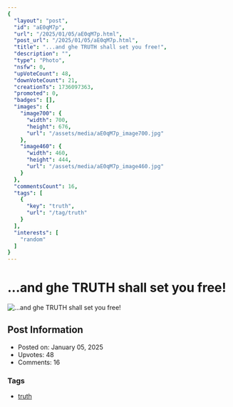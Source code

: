 ```yaml
---
{
  "layout": "post",
  "id": "aE0qM7p",
  "url": "/2025/01/05/aE0qM7p.html",
  "post_url": "/2025/01/05/aE0qM7p.html",
  "title": "...and ghe TRUTH shall set you free!",
  "description": "",
  "type": "Photo",
  "nsfw": 0,
  "upVoteCount": 48,
  "downVoteCount": 21,
  "creationTs": 1736097363,
  "promoted": 0,
  "badges": [],
  "images": {
    "image700": {
      "width": 700,
      "height": 676,
      "url": "/assets/media/aE0qM7p_image700.jpg"
    },
    "image460": {
      "width": 460,
      "height": 444,
      "url": "/assets/media/aE0qM7p_image460.jpg"
    }
  },
  "commentsCount": 16,
  "tags": [
    {
      "key": "truth",
      "url": "/tag/truth"
    }
  ],
  "interests": [
    "random"
  ]
}
---
```


# ...and ghe TRUTH shall set you free!

![...and ghe TRUTH shall set you free!](/assets/media/aE0qM7p_image700.jpg)

## Post Information

- Posted on: January 05, 2025
- Upvotes: 48
- Comments: 16

### Tags

- [truth](/tag/truth)

